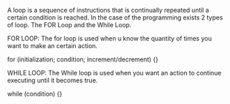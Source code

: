 A loop is a sequence of instructions that is continually repeated until a certain condition is reached. In the case of the programming exists 2 types of loop. The FOR Loop and the While Loop.


FOR LOOP:
The for loop is used when u know the quantity of times you want to make an certain action.

for (initialization; condition; increment/decrement) {}

WHILE LOOP:
The While loop is used when you want an action to continue executing until it becomes true.

while (condition) {}
